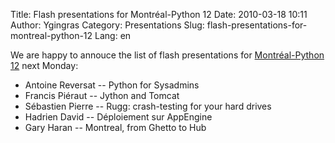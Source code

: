 Title: Flash presentations for Montréal-Python 12
Date: 2010-03-18 10:11
Author: Ygingras
Category: Presentations
Slug: flash-presentations-for-montreal-python-12
Lang: en

<!--:en-->

We are happy to annouce the list of flash presentations for
[Montréal-Python 12][] next Monday:

-   Antoine Reversat -- Python for Sysadmins
-   Francis Piéraut -- Jython and Tomcat
-   Sébastien Pierre -- Rugg: crash-testing for your hard drives
-   Hadrien David -- Déploiement sur AppEngine
-   Gary Haran -- Montreal, from Ghetto to Hub

  [Montréal-Python 12]: http://www.montrealpython.org/2010/03/montreal-python-12-on-2010-03-22/
